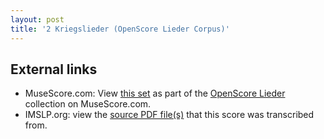 ```yaml
---
layout: post
title: '2 Kriegslieder (OpenScore Lieder Corpus)'
---
```


## External links

- MuseScore.com: View [this set] as part of the [OpenScore Lieder] collection on MuseScore.com.
- IMSLP.org: view the [source PDF file(s)][IMSLP] that this score was transcribed from.

[IMSLP]: https://imslp.org/wiki/Special:ReverseLookup/623002
[this set]: https://musescore.com/openscore-lieder-corpus/sets/5106729
[OpenScore Lieder]: https://musescore.com/openscore-lieder-corpus
